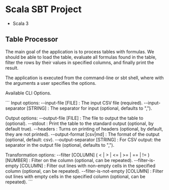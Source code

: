 # Scala SBT Project

- Scala 3

## Table Processor

The main goal of the application is to process tables with formulas. We should be able to load the table, evaluate all formulas found in the table, filter the rows by their values in specified columns, and finally print the result.

The application is executed from the command-line or sbt shell, where with the arguments a user specifies the options. 

Available CLI Options.

´´´
Input options:
   --input-file [FILE] : The input CSV file (required).
   --input-separator [STRING] : The separator for input (optional, defaults to ",").
   
Output options:
   --output-file [FILE] : The file to output the table to (optional).
   --stdout : Print the table to the standard output (optional, by default true).
   --headers : Turns on printing of headers (optional, by default, they are not printed).
   --output-format [csv|md] : The format of the output (optional, default: csv).
   --output-separator [STRING] : For CSV output: the separator in the output file (optional, defaults to ",").
   
Transformation options:
   --filter [COLUMN] ( < | > | <= | >= | == | != ) [NUMBER] : Filter on the column (optional, can be repeated).
   --filter-is-empty [COLUMN] : Filter out lines with non-empty cells in the specified column (optional, can be repeated).
   --filter-is-not-empty [COLUMN] : Filter out lines with empty cells in the specified column (optional, can be repeated).
´´´
